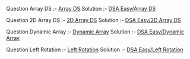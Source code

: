 Question Array DS :- [Array DS](https://www.hackerrank.com/challenges/arrays-ds?isFullScreen=true)
Solution :- [DSA Easy/Array DS](https://github.com/prasadathom/hackerrank/blob/a4c081dfc426670cc4770a6b2bec08e5e2275c75/DSA%20Easy/Array%20DS.py)

Question 2D Array DS :- [2D Array DS](https://www.hackerrank.com/challenges/2d-array?isFullScreen=true)
Solution :- [DSA Easy/2D Array DS](https://github.com/prasadathom/hackerrank/blob/main/DSA%20Easy/2D%20Array%20DS.py)

Question Dynamic Array :- [Dynamic Array](https://www.hackerrank.com/challenges/dynamic-array?isFullScreen=true)
Solution :- [DSA Easy/Dynamic Array](https://github.com/prasadathom/hackerrank/blob/a4c081dfc426670cc4770a6b2bec08e5e2275c75/DSA%20Easy/Dynamic%20Array.py)

Question Left Rotation :- [Left Rotation](https://www.hackerrank.com/challenges/array-left-rotation/problem?isFullScreen=true)
Solution :- [DSA Easy/Left Rotation](https://github.com/prasadathom/hackerrank/blob/a4c081dfc426670cc4770a6b2bec08e5e2275c75/DSA%20Easy/Left%20Rotation.py)
